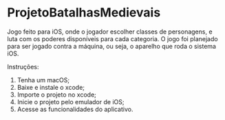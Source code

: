 # ProjetoBatalhasMedievais
Jogo feito para iOS, onde o jogador escolher classes de personagens, e luta com os poderes disponíveis para cada categoria. O jogo foi planejado para ser jogado contra a máquina, ou seja, o aparelho que roda o sistema iOS.

Instruções: 

1. Tenha um macOS;
2. Baixe e instale o xcode;
3. Importe o projeto no xcode;
4. Inicie o projeto pelo emulador de iOS;
5. Acesse as funcionalidades do aplicativo.
